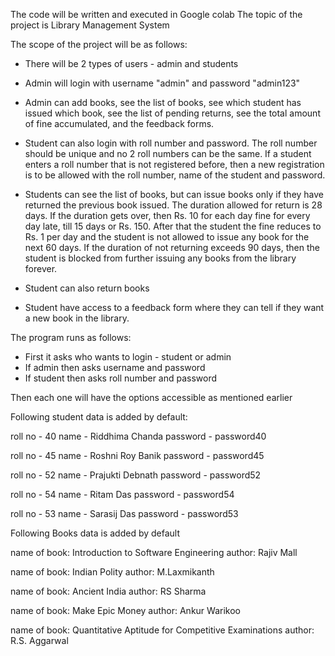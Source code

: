 The code will be written and executed in Google colab
The topic of the project is Library Management System

The scope of the project will be as follows:

- There will be 2 types of users - admin and students
- Admin will login with username "admin" and password "admin123"
- Admin can add books, see the list of books, see which student has issued which book, see the list of pending returns, see the total amount of fine accumulated, and the feedback forms.

- Student can also login with roll number and password. The roll number should be unique and no 2 roll numbers can be the same. If a student enters a roll number that is not registered before, then a new registration is to be allowed with the roll number, name of the student and password.

- Students can see the list of books, but can issue books only if they have returned the previous book issued. The duration allowed for return is 28 days. If the duration gets over, then Rs. 10 for each day fine for every day late, till 15 days or Rs. 150. After that the student the fine reduces to Rs. 1 per day and the student is not allowed to issue any book for the next 60 days. If the duration of not returning exceeds 90 days, then the student is blocked from further issuing any books from the library forever.
- Student can also return books
- Student have access to a feedback form where they can tell if they want a new book in the library.

The program runs as follows:

- First it asks who wants to login - student or admin
- If admin then asks username and password
- If student then asks roll number and password

Then each one will have the options accessible as mentioned earlier

Following student data is added by default:

roll no - 40
name - Riddhima Chanda
password - password40

roll no - 45 
name - Roshni Roy Banik
password - password45

roll no - 52
name - Prajukti Debnath
password - password52

roll no - 54
name - Ritam Das
password - password54

roll no - 53
name - Sarasij Das
password - password53

Following Books data is added by default

name of book: Introduction to Software Engineering
author: Rajiv Mall

name of book: Indian Polity
author: M.Laxmikanth

name of book: Ancient India
author: RS Sharma

name of book: Make Epic Money
author: Ankur Warikoo

name of book: Quantitative Aptitude for Competitive Examinations
author: R.S. Aggarwal
